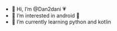 - 👋 Hi, I’m @Dan2dani 💗
- 👀 I’m interested in android 💚
- 🌱 I’m currently learning python and kotlin

<!---
Dan2dani/Dan2dani is a ✨ special ✨ repository because its `README.md` (this file) appears on your GitHub profile.
You can click the Preview link to take a look at your changes.
--->
